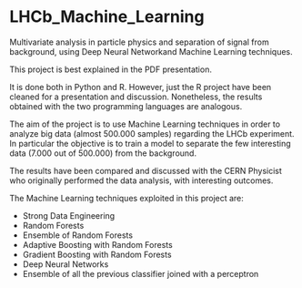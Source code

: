 # LHCb_Machine_Learning
Multivariate analysis in particle physics and separation of signal from background, using Deep Neural Networkand Machine Learning techniques.

This project is best explained in the PDF presentation.

It is done both in Python and R. However, just the R project have been cleaned for a presentation and discussion. Nonetheless, the results obtained with the two programming languages are analogous.

The aim of the project is to use Machine Learning techniques in order to analyze big data (almost 500.000 samples) regarding the LHCb experiment. In particular the objective is to train a model to separate the few interesting data (7.000 out of 500.000) from the background. 

The results have been compared and discussed with the CERN Physicist who originally performed the data analysis, with interesting outcomes.

The Machine Learning techniques exploited in this project are:
- Strong Data Engineering
- Random Forests
- Ensemble of Random Forests
- Adaptive Boosting with Random Forests
- Gradient Boosting with Random Forests
- Deep Neural Networks
- Ensemble of all the previous classifier joined with a perceptron
